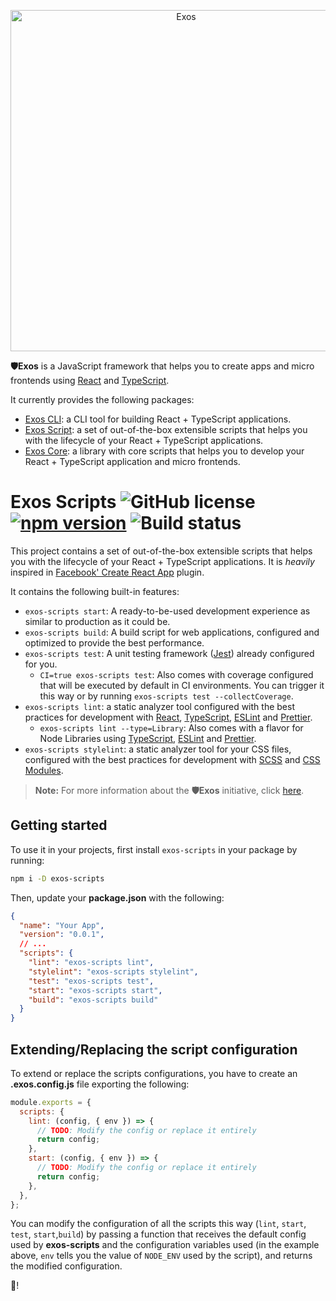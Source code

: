 <p align="center">
  <a href="https://github.com/nanovazquez/exos">
    <img alt="Exos" src="https://raw.githubusercontent.com/nanovazquez/exos/master/exos-logo.png" width="546">
  </a>
</p>

**🛡️Exos** is a JavaScript framework that helps you to create apps and micro frontends using [React](https://github.com/facebook/react) and [TypeScript](https://github.com/Microsoft/TypeScript).

It currently provides the following packages:

- [Exos CLI](https://github.com/exosjs/exos-cli): a CLI tool for building React + TypeScript applications.
- [Exos Script](https://github.com/exosjs/exos-scripts): a set of out-of-the-box extensible scripts that helps you with the lifecycle of your React + TypeScript applications.
- [Exos Core](https://github.com/exosjs/exos-core): a library with core scripts that helps you to develop your React + TypeScript application and micro frontends.

# Exos Scripts ![GitHub license](https://img.shields.io/badge/license-MIT-blue.svg) [![npm version](https://img.shields.io/npm/v/exos-scripts.svg?style=flat)](https://www.npmjs.com/package/exos-scripts) ![Build status](https://github.com/exosjs/exos-scripts/workflows/CI-CD/badge.svg?branch=master&event=push)

This project contains a set of out-of-the-box extensible scripts that helps you with the lifecycle of your React + TypeScript applications. It is _heavily_ inspired in [Facebook' Create React App](https://github.com/facebookincubator/create-react-app) plugin.

It contains the following built-in features:

- `exos-scripts start`: A ready-to-be-used development experience as similar to production as it could be.
- `exos-scripts build`: A build script for web applications, configured and optimized to provide the best performance.
- `exos-scripts test`: A unit testing framework ([Jest](https://jestjs.io/)) already configured for you.
  - `CI=true exos-scripts test`: Also comes with coverage configured that will be executed by default in CI environments. You can trigger it this way or by running `exos-scripts test --collectCoverage`.
- `exos-scripts lint`: a static analyzer tool configured with the best practices for development with [React](https://reactjs.org/), [TypeScript](https://www.typescriptlang.org/), [ESLint](https://eslint.org/) and [Prettier](https://prettier.io/).
  - `exos-scripts lint --type=Library`: Also comes with a flavor for Node Libraries using [TypeScript](https://www.typescriptlang.org/), [ESLint](https://eslint.org/) and [Prettier](https://prettier.io/).
- `exos-scripts stylelint`: a static analyzer tool for your CSS files, configured with the best practices for development with [SCSS](https://sass-lang.com/guide) and [CSS Modules](https://github.com/css-modules/css-modules).

> **Note:** For more information about the **🛡️Exos** initiative, click [here](https://github.com/nanovazquez/exos).

## Getting started

To use it in your projects, first install `exos-scripts` in your package by running:

```bash
npm i -D exos-scripts
```

Then, update your **package.json** with the following:

```json
{
  "name": "Your App",
  "version": "0.0.1",
  // ...
  "scripts": {
    "lint": "exos-scripts lint",
    "stylelint": "exos-scripts stylelint",
    "test": "exos-scripts test",
    "start": "exos-scripts start",
    "build": "exos-scripts build"
  }
}
```

## Extending/Replacing the script configuration

To extend or replace the scripts configurations, you have to create an **.exos.config.js** file exporting the following:

```js
module.exports = {
  scripts: {
    lint: (config, { env }) => {
      // TODO: Modify the config or replace it entirely
      return config;
    },
    start: (config, { env }) => {
      // TODO: Modify the config or replace it entirely
      return config;
    },
  },
};
```

You can modify the configuration of all the scripts this way (`lint`, `start`, `test`, `start`,`build`) by passing a function that receives the default config used by **exos-scripts** and the configuration variables used (in the example above, `env` tells you the value of `NODE_ENV` used by the script), and returns the modified configuration.

🚀!
